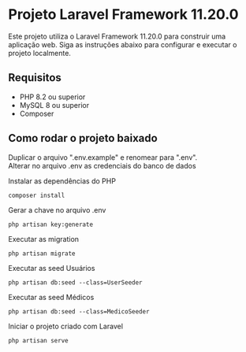 # Projeto Laravel Framework 11.20.0

Este projeto utiliza o Laravel Framework 11.20.0 para construir uma aplicação web. Siga as instruções abaixo para configurar e executar o projeto localmente.

## Requisitos

* PHP 8.2 ou superior
* MySQL 8 ou superior
* Composer

## Como rodar o projeto baixado

Duplicar o arquivo ".env.example" e renomear para ".env".<br>
Alterar no arquivo .env as credenciais do banco de dados<br>

Instalar as dependências do PHP
```
composer install
```

Gerar a chave no arquivo .env
```
php artisan key:generate
```

Executar as migration
```
php artisan migrate
```

Executar as seed Usuários
```
php artisan db:seed --class=UserSeeder
```

Executar as seed Médicos
```
php artisan db:seed --class=MedicoSeeder
```

Iniciar o projeto criado com Laravel
```
php artisan serve
```